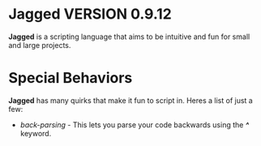 # Jagged VERSION 0.9.12
**Jagged** is a scripting language that aims to be intuitive and fun for small and large projects.

# Special Behaviors
**Jagged** has many quirks that make it fun to script in.  Heres a list of just a few:

 - *back-parsing* - This lets you parse your code backwards using the ***^*** keyword.
